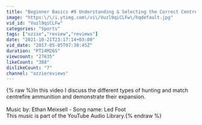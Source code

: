 ```yaml
---
title: "Beginner Basics #9 Understanding & Selecting the Correct Centrefire Ammunition (Types \/ Uses)"
image: "https:\/\/i.ytimg.com\/vi\/Vuzl9qiCLFw\/hqdefault.jpg"
vid_id: "Vuzl9qiCLFw"
categories: "Sports"
tags: ["ozzie","review","reviews"]
date: "2021-10-21T23:17:14+03:00"
vid_date: "2017-05-05T07:30:45Z"
duration: "PT14M26S"
viewcount: "27635"
likeCount: "388"
dislikeCount: "7"
channel: "ozziereviews"
---
```

{% raw %}In this video I discuss the different types of hunting and match centrefire ammunition and demonstrate their expansion.<br /><br />Music by: Ethan Meixsell - Song name: Led Foot<br />This music is part of the YouTube Audio Library.{% endraw %}
